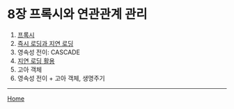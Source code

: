 # 8장 프록시와 연관관계 관리

1. [프록시](./01.md)
2. [즉시 로딩과 지연 로딩](./02.md)
4. 영속성 전이: CASCADE
3. [지연 로딩 활용](./03.md)
5. 고아 객체
6. 영속성 전이 + 고아 객체, 생명주기

-----
[Home](/README.md)
